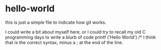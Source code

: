 # hello-world

this is just a simple file to indicate how git works.

I could write a bit about myself here, or I could try to recall my old C programming days to write a blurb of code
printf ('Hello World') /* I think that is the correct syntax, minus a ; at the end of the line.

